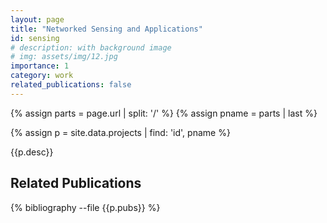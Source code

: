 ```yaml
---
layout: page
title: "Networked Sensing and Applications"
id: sensing
# description: with background image
# img: assets/img/12.jpg
importance: 1
category: work
related_publications: false
---
```



{% assign parts = page.url | split: '/' %}
{% assign pname = parts | last %}

{% assign p = site.data.projects | find: 'id', pname %}

{{p.desc}}


## Related Publications

<div class="publications">

{% bibliography --file {{p.pubs}} %}

</div>
